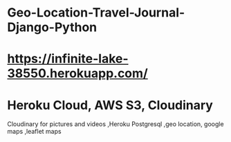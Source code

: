 # Geo-Location-Travel-Journal-Django-Python
# https://infinite-lake-38550.herokuapp.com/
# Heroku Cloud, AWS S3, Cloudinary
Cloudinary for pictures and videos
,Heroku Postgresql
,geo location, google maps
,leaflet maps
